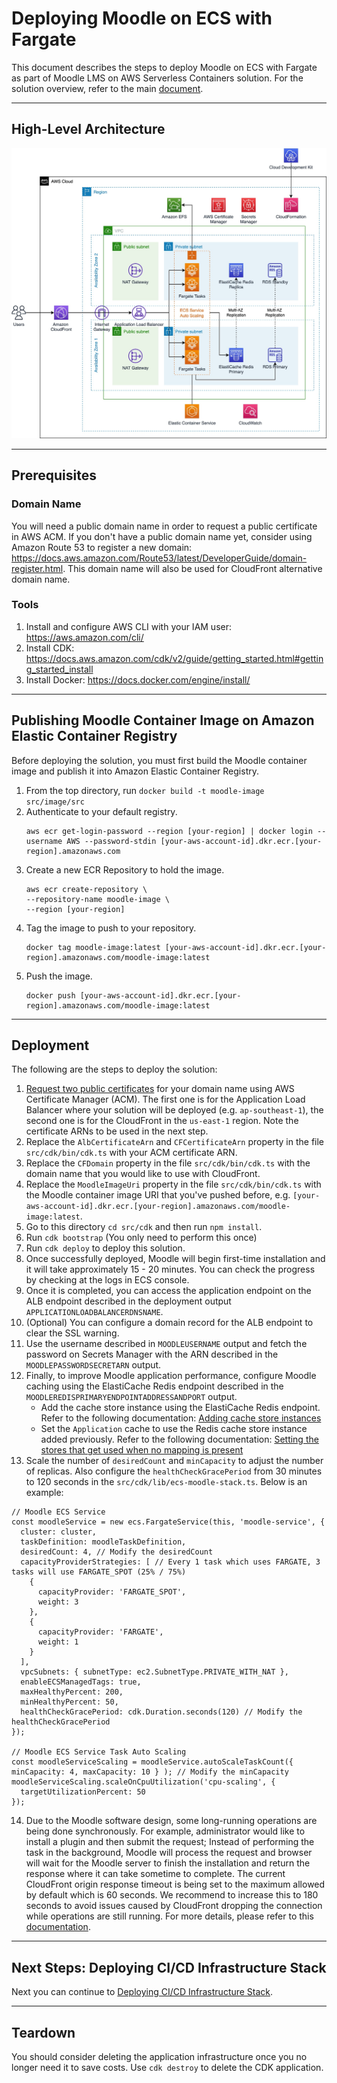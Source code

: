 # Deploying Moodle on ECS with Fargate

This document describes the steps to deploy Moodle on ECS with Fargate as part of Moodle LMS on AWS Serverless Containers solution. For the solution overview, refer to the main [document](../../README.md).

___

## High-Level Architecture

![Moodle on ECS Fargate Architecture](/docs/images/moodle-ecs-stack.jpg "Moodle on ECS Fargate Architecture")

___

## Prerequisites

### Domain Name
You will need a public domain name in order to request a public certificate in AWS ACM. If you don't have a public domain name yet, consider using Amazon Route 53 to register a new domain: https://docs.aws.amazon.com/Route53/latest/DeveloperGuide/domain-register.html. This domain name will also be used for CloudFront alternative domain name.

### Tools
1. Install and configure AWS CLI with your IAM user: https://aws.amazon.com/cli/
2. Install CDK: https://docs.aws.amazon.com/cdk/v2/guide/getting_started.html#getting_started_install
3. Install Docker: https://docs.docker.com/engine/install/

___

## Publishing Moodle Container Image on Amazon Elastic Container Registry
Before deploying the solution, you must first build the Moodle container image and publish it into Amazon Elastic Container Registry.
1. From the top directory, run `docker build -t moodle-image src/image/src`
2. Authenticate to your default registry.
    ```
    aws ecr get-login-password --region [your-region] | docker login --username AWS --password-stdin [your-aws-account-id].dkr.ecr.[your-region].amazonaws.com
    ```
3. Create a new ECR Repository to hold the image.
    ```
    aws ecr create-repository \
    --repository-name moodle-image \
    --region [your-region]
    ```
4. Tag the image to push to your repository.
    ```
    docker tag moodle-image:latest [your-aws-account-id].dkr.ecr.[your-region].amazonaws.com/moodle-image:latest
    ```
5. Push the image.
    ```
    docker push [your-aws-account-id].dkr.ecr.[your-region].amazonaws.com/moodle-image:latest
    ``` 

___

## Deployment
The following are the steps to deploy the solution:
1. [Request two public certificates](https://docs.aws.amazon.com/acm/latest/userguide/gs-acm-request-public.html) for your domain name using AWS Certificate Manager (ACM). The first one is for the Application Load Balancer where your solution will be deployed (e.g. `ap-southeast-1`), the second one is for the CloudFront in the `us-east-1` region. Note the certificate ARNs to be used in the next step.
2. Replace the `AlbCertificateArn` and `CFCertificateArn` property in the file `src/cdk/bin/cdk.ts` with your ACM certificate ARN. 
3. Replace the `CFDomain` property in the file `src/cdk/bin/cdk.ts` with the domain name that you would like to use with CloudFront.
4. Replace the `MoodleImageUri` property in the file `src/cdk/bin/cdk.ts` with the Moodle container image URI that you've pushed before, e.g. `[your-aws-account-id].dkr.ecr.[your-region].amazonaws.com/moodle-image:latest`.
5. Go to this directory `cd src/cdk` and then run `npm install`.
6. Run `cdk bootstrap` (You only need to perform this once)
7. Run `cdk deploy` to deploy this solution.
8. Once successfully deployed, Moodle will begin first-time installation and it will take approximately 15 - 20 minutes. You can check the progress by checking at the logs in ECS console.
9. Once it is completed, you can access the application endpoint on the ALB endpoint described in the deployment output `APPLICATIONLOADBALANCERDNSNAME`.
10. (Optional) You can configure a domain record for the ALB endpoint to clear the SSL warning.
11. Use the username described in `MOODLEUSERNAME` output and fetch the password on Secrets Manager with the ARN described in the `MOODLEPASSWORDSECRETARN` output.
12. Finally, to improve Moodle application performance, configure Moodle caching using the ElastiCache Redis endpoint described in the `MOODLEREDISPRIMARYENDPOINTADDRESSANDPORT` output.
    - Add the cache store instance using the ElastiCache Redis endpoint. Refer to the following documentation: [Adding cache store instances](https://docs.moodle.org/311/en/Caching#Adding_cache_store_instances)
    - Set the `Application` cache to use the Redis cache store instance added previously. Refer to the following documentation: [Setting the stores that get used when no mapping is present](https://docs.moodle.org/311/en/Caching#Setting_the_stores_that_get_used_when_no_mapping_is_present)
13. Scale the number of `desiredCount` and `minCapacity` to adjust the number of replicas. Also configure the `healthCheckGracePeriod` from 30 minutes to 120 seconds in the `src/cdk/lib/ecs-moodle-stack.ts`. Below is an example:
````
// Moodle ECS Service
const moodleService = new ecs.FargateService(this, 'moodle-service', {
  cluster: cluster,
  taskDefinition: moodleTaskDefinition,
  desiredCount: 4, // Modify the desiredCount
  capacityProviderStrategies: [ // Every 1 task which uses FARGATE, 3 tasks will use FARGATE_SPOT (25% / 75%)
    {
      capacityProvider: 'FARGATE_SPOT',
      weight: 3
    },
    {
      capacityProvider: 'FARGATE',
      weight: 1
    }
  ],
  vpcSubnets: { subnetType: ec2.SubnetType.PRIVATE_WITH_NAT },
  enableECSManagedTags: true,
  maxHealthyPercent: 200,
  minHealthyPercent: 50,
  healthCheckGracePeriod: cdk.Duration.seconds(120) // Modify the healthCheckGracePeriod
});

// Moodle ECS Service Task Auto Scaling
const moodleServiceScaling = moodleService.autoScaleTaskCount({ minCapacity: 4, maxCapacity: 10 } ); // Modify the minCapacity
moodleServiceScaling.scaleOnCpuUtilization('cpu-scaling', {
  targetUtilizationPercent: 50
});
````
14. Due to the Moodle software design, some long-running operations are being done synchronously. For example, administrator would like to install a plugin and then submit the request; Instead of performing the task in the background, Moodle will process the request and browser will wait for the Moodle server to finish the installation and return the response where it can take sometime to complete. The current CloudFront origin response timeout is being set to the maximum allowed by default which is 60 seconds. We recommend to increase this to 180 seconds to avoid issues caused by CloudFront dropping the connection while operations are still running. For more details, please refer to this [documentation](https://docs.aws.amazon.com/AmazonCloudFront/latest/DeveloperGuide/distribution-web-values-specify.html#DownloadDistValuesOriginResponseTimeout).

___

## Next Steps: Deploying CI/CD Infrastructure Stack
Next you can continue to [Deploying CI/CD Infrastructure Stack](../cicd/README.md).

___

## Teardown
You should consider deleting the application infrastructure once you no longer need it to save costs. Use `cdk destroy` to delete the CDK application.